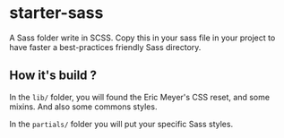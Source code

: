 # starter-sass

A Sass folder write in SCSS. Copy this in your sass file in your project to have faster a best-practices friendly Sass directory.

## How it's build ?

In the `lib/` folder, you will found the Eric Meyer's CSS reset, and some mixins. And also some commons styles.

In the `partials/` folder you will put your specific Sass styles.